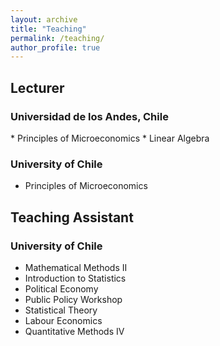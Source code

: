 ```yaml
---
layout: archive
title: "Teaching"
permalink: /teaching/
author_profile: true
---
```


## Lecturer

### Universidad de los Andes, Chile
<font size=”2”>
* Principles of Microeconomics
* Linear Algebra
</font>

### University of Chile
* <font size=”1”>Principles of Microeconomics</font>


## Teaching Assistant

### University of Chile
* Mathematical Methods II
* Introduction to Statistics
* Political Economy
* Public Policy Workshop
* Statistical Theory
* Labour Economics
* Quantitative Methods IV